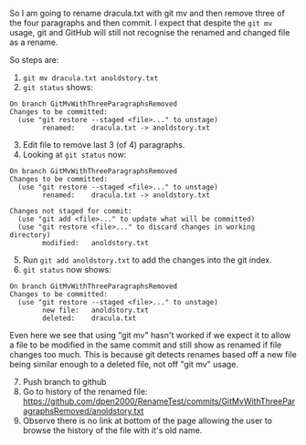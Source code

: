 So I am going to rename dracula.txt with git mv and then remove three of the four paragraphs and then commit.
I expect that despite the ``git mv`` usage, git and GitHub will still not recognise the renamed and changed file as a rename.

So steps are:
1. ``git mv dracula.txt anoldstory.txt``
2. ``git status`` shows:

```
On branch GitMvWithThreeParagraphsRemoved
Changes to be committed:
  (use "git restore --staged <file>..." to unstage)
        renamed:    dracula.txt -> anoldstory.txt
```

3. Edit file to remove last 3 (of 4) paragraphs.
4. Looking at ``git status`` now:
```
On branch GitMvWithThreeParagraphsRemoved
Changes to be committed:
  (use "git restore --staged <file>..." to unstage)
        renamed:    dracula.txt -> anoldstory.txt

Changes not staged for commit:
  (use "git add <file>..." to update what will be committed)
  (use "git restore <file>..." to discard changes in working directory)
        modified:   anoldstory.txt
```
5. Run ``git add anoldstory.txt`` to add the changes into the git index.
6. ``git status`` now shows:
```
On branch GitMvWithThreeParagraphsRemoved
Changes to be committed:
  (use "git restore --staged <file>..." to unstage)
        new file:   anoldstory.txt
        deleted:    dracula.txt
```
Even here we see that using "git mv" hasn't worked if we expect it to allow a file to be modified in the same commit and still show as renamed if file changes too much. This is because git detects renames based off a new file being similar enough to a deleted file, not off "git mv" usage.

7. Push branch to github
8. Go to history of the renamed file:
https://github.com/dpen2000/RenameTest/commits/GitMvWithThreeParagraphsRemoved/anoldstory.txt
9. Observe there is no link at bottom of the page allowing the user to browse the history of the file with it's old name.

